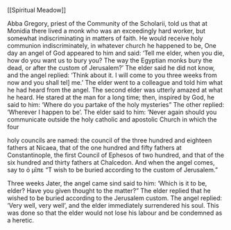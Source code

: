 [[Spiritual Meadow]]
 
Abba Gregory, priest of the Community of the Scholarii, told us that at Monidia there lived a monk who was an exceedingly hard worker, but somewhat indiscriminating in matters of faith. He would receive holy communion indiscriminately, in whatever church he happened to be, One day an angel of God appeared to him and said: ‘Tell me elder, when you die, how do you want us to bury you? The way the Egyptian monks bury the dead, or after the custom of Jerusalem?’ The elder said he did not know, and the angel replied: ‘Think about it. I will come to you three weeks from now and you shall tel] me.’ The elder went to a colleague and told him what he had heard from the angel. The second elder was utterly amazed at what he heard. He stared at the man for a long time; then, inspired by God, he said to him: ‘Where do you partake of the holy mysteries” The other replied: ‘Wherever I happen to be’. The elder said to him: ‘Never again should you communicate outside the holy catholic and apostolic Church in which the four  
 
  
 
 
 
holy councils are named: the council of the three hundred and eighteen fathers at Nicaea, that of the one hundred and fifty fathers at Constantinople, the first Council of Ephesos of two hundred, and that of the six hundred and thirty fathers at Chalcedon. And when the angel comes, say to ὁ μῖπε “T wish to be buried according to the custom of Jerusalem.”  
 
Three weeks Jater, the angel came sind said to him: ‘Which is it to be, elder? Have you given thought to the matter?” The elder replied that he wished to be buried according to the Jerusalem custom. The angel replied: ‘Very well, very well’, and the elder immediately surrendered his soul. This was done so that the elder would not lose his labour and be condemned as a heretic. 

